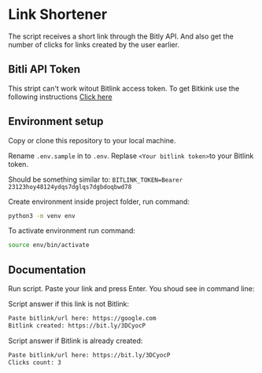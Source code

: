 # Link Shortener

The script receives a short link through the Bitly API. And also get the number of clicks for links created by the user earlier.

## Bitli API Token

This stript can't work witout Bitlink access token. To get Bitkink use the following instructions [Click here](https://support.bitly.com/hc/en-us/articles/230647907-How-do-I-generate-an-OAuth-access-token-for-the-Bitly-API-)

## Environment setup

Copy or clone this repository to your local machine.

Rename `.env.sample` in to `.env`.
Replase `<Your bitlink token>`to your Bitlink token.

Should be something similar to:
```BITLINK_TOKEN=Bearer 23123hoy48124ydqs7dglqs7dgbdoqbwd78```

Create environment inside project folder, run command:

```sh
python3 -m venv env
```

To activate environment run command:

```sh
source env/bin/activate
```

## Documentation

Run script. Paste your link and press Enter. You shoud see in command line:

Script answer if this link is not Bitlink:

```sh
Paste bitlink/url here: https://google.com
Bitlink created: https://bit.ly/3DCyocP
```

Script answer if Bitlink is already created:

```sh
Paste bitlink/url here: https://bit.ly/3DCyocP
Clicks count: 3
```
